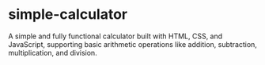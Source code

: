 # simple-calculator
A simple and fully functional calculator built with HTML, CSS, and JavaScript, supporting basic arithmetic operations like addition, subtraction, multiplication, and division.
